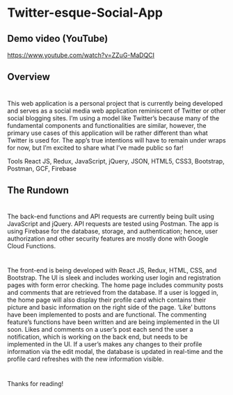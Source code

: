 # Twitter-esque-Social-App

## Demo video (YouTube)
https://www.youtube.com/watch?v=ZZuG-MaDQCI

## Overview
#
This web application is a personal project that is currently being developed and serves as a social media web application reminiscent of Twitter or other social blogging sites. I’m using a model like Twitter’s because many of the fundamental components and functionalities are similar, however, the primary use cases of this application will be rather different than what Twitter is used for. The app’s true intentions will have to remain under wraps for now, but I’m excited to share what I’ve made public so far!

Tools
React JS, Redux, JavaScript, jQuery, JSON, HTML5, CSS3, Bootstrap, Postman, GCF, Firebase

## The Rundown
#
The back-end functions and API requests are currently being built using JavaScript and jQuery. API requests are tested using Postman. The app is using Firebase for the database, storage, and authentication; hence, user authorization and other security features are mostly done with Google Cloud Functions.
#
The front-end is being developed with React JS, Redux, HTML, CSS, and Bootstrap. The UI is sleek and includes working user login and registration pages with form error checking. The home page includes community posts and comments that are retrieved from the database. If a user is logged in, the home page will also display their profile card which contains their picture and basic information on the right side of the page. ‘Like’ buttons have been implemented to posts and are functional. The commenting feature’s functions have been written and are being implemented in the UI soon. Likes and comments on a user’s post each send the user a notification, which is working on the back end, but needs to be implemented in the UI. If a user’s makes any changes to their profile information via the edit modal, the database is updated in real-time and the profile card refreshes with the new information visible. 
#
Thanks for reading!


